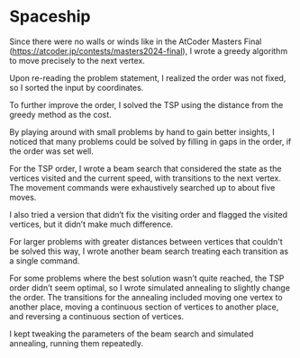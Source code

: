 # Spaceship

Since there were no walls or winds like in the AtCoder Masters Final (https://atcoder.jp/contests/masters2024-final), I wrote a greedy algorithm to move precisely to the next vertex.

Upon re-reading the problem statement, I realized the order was not fixed, so I sorted the input by coordinates.

To further improve the order, I solved the TSP using the distance from the greedy method as the cost.

By playing around with small problems by hand to gain better insights, I noticed that many problems could be solved by filling in gaps in the order, if the order was set well.

For the TSP order, I wrote a beam search that considered the state as the vertices visited and the current speed, with transitions to the next vertex. The movement commands were exhaustively searched up to about five moves.

I also tried a version that didn’t fix the visiting order and flagged the visited vertices, but it didn’t make much difference.

For larger problems with greater distances between vertices that couldn't be solved this way, I wrote another beam search treating each transition as a single command.

For some problems where the best solution wasn’t quite reached, the TSP order didn’t seem optimal, so I wrote simulated annealing to slightly change the order. The transitions for the annealing included moving one vertex to another place, moving a continuous section of vertices to another place, and reversing a continuous section of vertices.

I kept tweaking the parameters of the beam search and simulated annealing, running them repeatedly.
